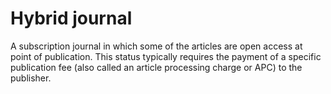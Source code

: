 # Hybrid journal

A subscription journal in which some of the articles are open access at point of publication. This status typically requires the payment of a specific publication fee (also called an article processing charge or APC) to the publisher.